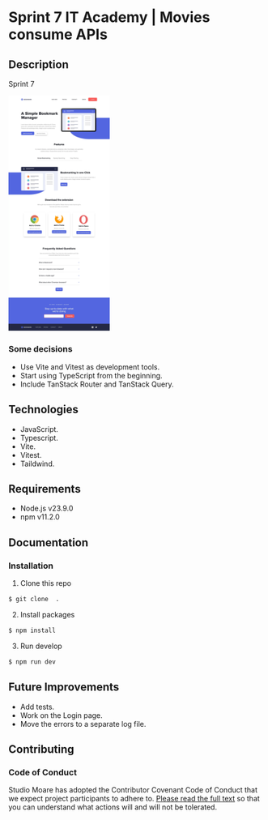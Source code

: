 # Sprint 7 IT Academy | Movies consume APIs

## Description

Sprint 7

<img src="src/assets/images/preview-01.webp" alt="Preview" width="200"/>

### Some decisions

- Use Vite and Vitest as development tools.
- Start using TypeScript from the beginning.
- Include TanStack Router and TanStack Query.

## Technologies

- JavaScript.
- Typescript.
- Vite.
- Vitest.
- Taildwind.

## Requirements

- Node.js v23.9.0
- npm v11.2.0

## Documentation

### Installation

1. Clone this repo

```bash
$ git clone  .
```

2. Install packages

```bash
$ npm install
```

3. Run develop

```bash
$ npm run dev
```

## Future Improvements

- Add tests.
- Work on the Login page.
- Move the errors to a separate log file.

## Contributing

### Code of Conduct

Studio Moare has adopted the Contributor Covenant Code of Conduct that we expect project participants to adhere to. [Please read the full text](https://www.contributor-covenant.org/version/2/1/code_of_conduct/code_of_conduct.md) so that you can understand what actions will and will not be tolerated.
